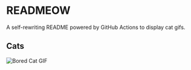 # READMEOW

A self-rewriting README powered by GitHub Actions to display cat gifs.

## Cats

![Bored Cat GIF](https://media0.giphy.com/media/v1.Y2lkPTlhY2QwMmRhZmw1YXMxaWM3NzBnaHkwanEwdnh3cWx2bm45aDd6cWVlbmUwZmVkNiZlcD12MV9naWZzX3NlYXJjaCZjdD1n/mlvseq9yvZhba/200.gif)
